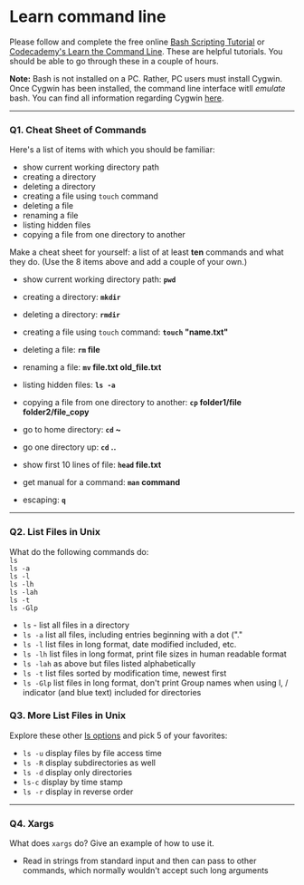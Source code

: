 # Learn command line

Please follow and complete the free online [Bash Scripting Tutorial](https://ryanstutorials.net/bash-scripting-tutorial/) or [Codecademy's Learn the Command Line](https://www.codecademy.com/learn/learn-the-command-line). These are helpful tutorials. You should be able to go through these in a couple of hours.

**Note:** Bash is not installed on a PC. Rather, PC users must install Cygwin. Once Cygwin has been installed, the command line interface witll _emulate_ bash. You can find all information regarding Cygwin [here](https://www.cygwin.com/).

---

### Q1.  Cheat Sheet of Commands  

Here's a list of items with which you should be familiar:  
* show current working directory path
* creating a directory
* deleting a directory
* creating a file using `touch` command
* deleting a file
* renaming a file
* listing hidden files
* copying a file from one directory to another

Make a cheat sheet for yourself: a list of at least **ten** commands and what they do.  (Use the 8 items above and add a couple of your own.)  

* show current working directory path: **`pwd`**
* creating a directory: **`mkdir`**
* deleting a directory: **`rmdir`**
* creating a file using `touch` command: **`touch` "name.txt"**
* deleting a file: **`rm` file**
* renaming a file: **`mv` file.txt old_file.txt**
* listing hidden files: **`ls -a`**
* copying a file from one directory to another: **`cp` folder1/file folder2/file_copy**

* go to home directory: **`cd` ~**
* go one directory up: **`cd` ..**
* show first 10 lines of file: **`head` file.txt**
* get manual for a command: **`man` command**
* escaping: **`q`**

---

### Q2.  List Files in Unix   

What do the following commands do:  
`ls`  
`ls -a`  
`ls -l`  
`ls -lh`  
`ls -lah`  
`ls -t`  
`ls -Glp`  


* `ls` - list all files in a directory 
* `ls -a`  list all files, including entries beginning with a dot ("."
* `ls -l`  list files in long format, date modified included, etc.
* `ls -lh`  list files in long format, print file sizes in human readable format
* `ls -lah`  as above but files listed alphabetically
* `ls -t`   list files sorted by modification time, newest first
* `ls -Glp` list files in long format, don't print Group names when using l, / indicator (and blue text) included for directories

### Q3.  More List Files in Unix  

Explore these other [ls options](http://www.techonthenet.com/unix/basic/ls.php) and pick 5 of your favorites:

* `ls -u` display files by file access time
* `ls -R` display subdirectories as well
* `ls -d` display only directories
* `ls-c` display by time stamp
* `ls -r` display in reverse order


---

### Q4.  Xargs   

What does `xargs` do? Give an example of how to use it.

* Read in strings from standard input and then can pass to other commands, which normally wouldn't accept such long arguments 
